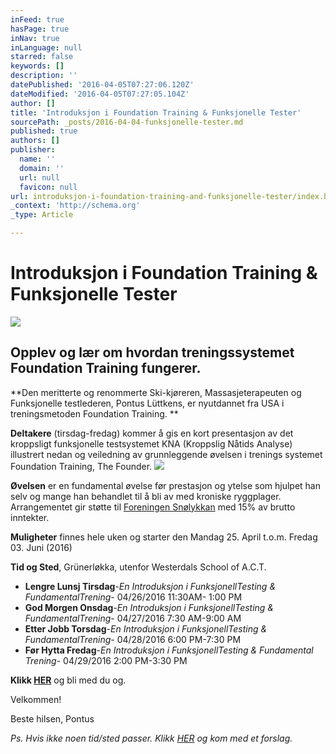 ```yaml
---
inFeed: true
hasPage: true
inNav: true
inLanguage: null
starred: false
keywords: []
description: ''
datePublished: '2016-04-05T07:27:06.120Z'
dateModified: '2016-04-05T07:27:05.104Z'
author: []
title: 'Introduksjon i Foundation Training & Funksjonelle Tester'
sourcePath: _posts/2016-04-04-funksjonelle-tester.md
published: true
authors: []
publisher:
  name: ''
  domain: ''
  url: null
  favicon: null
url: introduksjon-i-foundation-training-and-funksjonelle-tester/index.html
_context: 'http://schema.org'
_type: Article

---
```

# Introduksjon i Foundation Training & Funksjonelle Tester
![](https://the-grid-user-content.s3-us-west-2.amazonaws.com/17817800-c1e0-41f4-b52b-f2d06eee9df9.jpg)

## Opplev og lær om hvordan treningssystemet Foundation Training fungerer. 

**Den meritterte og renommerte Ski-kjøreren, Massasjeterapeuten og Funksjonelle testlederen, Pontus Lüttkens, er nyutdannet fra USA i treningsmetoden Foundation Training. **

**Deltakere** (tirsdag-fredag) kommer å gis en kort presentasjon av det kroppsligt funksjonelle testsystemet KNA (Kroppslig Nåtids Analyse) illustrert nedan og veiledning av grunnleggende øvelsen i trenings systemet Foundation Training, The Founder. ![](https://s3-us-west-2.amazonaws.com/the-grid-img/p/01dd260fc60243d01bb7435fc574a24532f837a9.png)

**Øvelsen** er en fundamental øvelse før prestasjon og ytelse som hjulpet han selv og mange han behandlet til å bli av med kroniske ryggplager. Arrangementet gir støtte til [Foreningen Snølykkan][0] med 15% av brutto inntekter.

**Muligheter** finnes hele uken og starter den Mandag 25\. April t.o.m. Fredag 03\. Juni (2016)

**Tid og Sted**, Grünerløkka, utenfor Westerdals School of A.C.T.

* **Lengre Lunsj Tirsdag**-_En Introduksjon i FunksjonellTesting & FundamentalTrening_- 04/26/2016 11:30AM- 1:00 PM
* **God Morgen Onsdag**-_En Introduksjon i FunksjonellTesting & FundamentalTrening_- 04/27/2016 7:30 AM-9:00 AM
* **Etter Jobb Torsdag**-_En Introduksjon i FunksjonellTesting & FundamentalTrening_- 04/28/2016 6:00 PM-7:30 PM
* **Før Hytta Fredag**-_En Introduksjon i FunksjonellTesting & Fundamental Trening_- 04/29/2016 2:00 PM-3:30 PM

**Klikk [HER][1]** og bli med du og.

Velkommen!

Beste hilsen, Pontus

_Ps. Hvis ikke noen tid/sted passer. Klikk [HER][2] og kom med et forslag._

[0]: http://www.snolykkan.com/
[1]: https://podio.com/webforms/15407725/1032986
[2]: https://podio.com/webforms/15407723/1032997